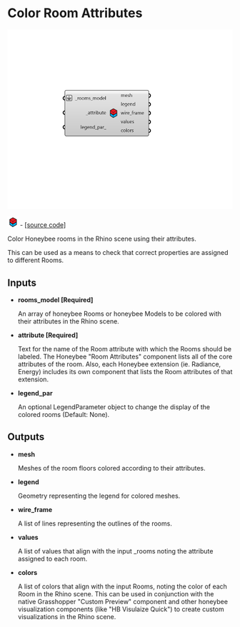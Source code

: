 # Color Room Attributes

![](../../.gitbook/assets/Color_Room_Attributes.png)

![](../../.gitbook/assets/Color_Room_Attributes%20%281%29.png) - [\[source code\]](https://github.com/ladybug-tools/honeybee-grasshopper-core/blob/master/honeybee_grasshopper_core/src//HB%20Color%20Room%20Attributes.py)

Color Honeybee rooms in the Rhino scene using their attributes.

This can be used as a means to check that correct properties are assigned to different Rooms.

## Inputs

* **rooms\_model \[Required\]**

  An array of honeybee Rooms or honeybee Models to be colored with their attributes in the Rhino scene. 

* **attribute \[Required\]**

  Text for the name of the Room attribute with which the Rooms should be labeled. The Honeybee "Room Attributes" component lists all of the core attributes of the room. Also, each Honeybee extension \(ie. Radiance, Energy\) includes its own component that lists the Room attributes of that extension. 

* **legend\_par**

  An optional LegendParameter object to change the display of the colored rooms \(Default: None\). 

## Outputs

* **mesh**

  Meshes of the room floors colored according to their attributes. 

* **legend**

  Geometry representing the legend for colored meshes. 

* **wire\_frame**

  A list of lines representing the outlines of the rooms. 

* **values**

  A list of values that align with the input \_rooms noting the attribute assigned to each room. 

* **colors**

  A list of colors that align with the input Rooms, noting the color of each Room in the Rhino scene. This can be used in conjunction with the native Grasshopper "Custom Preview" component and other honeybee visualization components \(like "HB Visulaize Quick"\) to create custom visualizations in the Rhino scene. 

